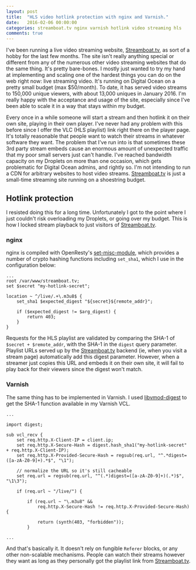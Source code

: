 ```yaml
---
layout: post
title:  "HLS video hotlink protection with nginx and Varnish."
date:   2016-02-06 00:00:00
categories: streamboat.tv nginx varnish hotlink video streaming hls
comments: true
---
```


I've been running a live video streaming website, [Streamboat.tv](https://streamboat.tv/), as sort of a hobby for the last few months.  The site isn't really anything special or different from any of the numerous other video streaming websites that do the same thing.  It's pretty bare-bones.  I mostly just wanted to try my hand at implementing and scaling one of the hardest things you can do on the web right now: live streaming video.  It's running on Digital Ocean on a pretty small budget (max $50/month).  To date, it has served video streams to 150,000 unique viewers, with about 13,000 uniques in January 2016.  I'm really happy with the acceptance and usage of the site, especially since I've been able to scale it in a way that stays within my budget.


Every once in a while someone will start a stream and then hotlink it on their own site, playing in their own player.  I've never had any problem with this before since I offer the VLC (HLS playlist) link right there on the player page.  It's totally reasonable that people want to watch their streams in whatever software they want.  The problem that I've run into is that sometimes these 3rd party stream embeds cause an enormous amount of unexpected traffic that my poor small servers just can't handle.  I've reached bandwidth capacity on my Droplets on more than one occasion, which gets problematic for Digital Ocean admins, and rightly so.  I'm not intending to run a CDN for arbitrary websites to host video streams.  [Streamboat.tv](https://streamboat.tv/) is just a small-time streaming site running on a shoestring budget.

## Hotlink protection

I resisted doing this for a long time.  Unfortunately I got to the point where I just couldn't risk overloading my Droplets, or going over my budget.  This is how I locked stream playback to just visitors of [Streamboat.tv](https://streamboat.tv/).

### nginx

nginx is compiled with OpenResty's [set-misc-module](https://github.com/openresty/set-misc-nginx-module), which provides a number of crypto hashing functions including `set_sha1`, which I use in the configuration below:

```nginx
...
root /var/www/streamboat.tv;
set $secret "my-hotlink-secret";

location ~ ^/live/.+\.m3u8$ {
    set_sha1 $expected_digest "${secret}${remote_addr}";

    if ($expected_digest != $arg_digest) {
        return 403;
    }
}
```

Requests for the HLS playlist are validated by comparing the SHA-1 of `$secret + $remote_addr`, with the SHA-1 in the `digest` query parameter.  Playlist URLs served up by the [Streamboat.tv](https://streamboat.tv/) backend (ie, when you visit a stream page) automatically add this digest parameter.  However, when a streamer just copies this URL and embeds it on their own site, it will fail to play back for their viewers since the digest won't match.

### Varnish

The same thing has to be implemented in Varnish.  I used [libvmod-digest](https://github.com/varnish/libvmod-digest) to get the SHA-1 function available in my Varnish VCL.


```varnish
...

import digest;

sub vcl_recv {
    set req.http.X-Client-IP = client.ip;
    set req.http.X-Secure-Hash = digest.hash_sha1("my-hotlink-secret" + req.http.X-Client-IP);
    set req.http.X-Provided-Secure-Hash = regsub(req.url, "^.*digest=([a-zA-Z0-9]+).*$", "\1");

    // normalize the URL so it's still cacheable
    set req.url = regsub(req.url, "^(.*)digest=([a-zA-Z0-9]+)(.*)$", "\1\3");

    if (req.url ~ "/live/") {

        if (req.url ~ "\.m3u8" &&
            req.http.X-Secure-Hash != req.http.X-Provided-Secure-Hash) {

            return (synth(403, "forbidden"));
        }

...
```

And that's basically it.  It doesn't rely on fungible `Referer` blocks, or any other non-scalable mechanisms.  People can watch their streams however they want as long as they personally got the playlist link from [Streamboat.tv](https://streamboat.tv/).
